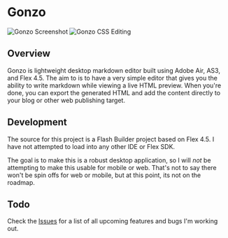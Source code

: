 # Gonzo

![Gonzo Screenshot](http://savagelook.com/blog/wp-content/uploads/2011/06/gonzo_example-e1308748863352.jpg)
![Gonzo CSS Editing](http://savagelook.com/blog/wp-content/uploads/2011/06/css.jpg)

## Overview
Gonzo is lightweight desktop markdown editor built using Adobe Air, AS3, and Flex 4.5.  The aim to is to have a very simple editor that gives you the ability to write markdown while viewing a live HTML preview.  When you're done, you can export the generated HTML and add the content directly to your blog or other web publishing target.

## Development
The source for this project is a Flash Builder project based on Flex 4.5.  I have not attempted to load into any other IDE or Flex SDK.  

The goal is to make this is a robust desktop application, so I will _not_ be attempting to make this usable for mobile or web.  That's not to say there won't be spin offs for web or mobile, but at this point, its not on the roadmap. 


## Todo

Check the [Issues](https://github.com/tonylukasavage/Gonzo/issues?sort=created&direction=desc&state=open) for a list of all upcoming features and bugs I'm working out.  
